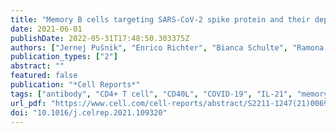 ```yaml
---
title: "Memory B cells targeting SARS-CoV-2 spike protein and their dependence on CD4+ T cell help"
date: 2021-06-01
publishDate: 2022-05-31T17:48:50.303375Z
authors: ["Jernej Pušnik", "Enrico Richter", "Bianca Schulte", "Ramona Dolscheid-Pommerich", "Christian Bode", "Christian Putensen", "Gunther Hartmann", "Galit Alter", "Hendrik Streeck"]
publication_types: ["2"]
abstract: ""
featured: false
publication: "*Cell Reports*"
tags: ["antibody", "CD4+ T cell", "CD40L", "COVID-19", "IL-21", "memory B cells", "recovered", "SARS-CoV-2", "severely ill", "spike"]
url_pdf: "https://www.cell.com/cell-reports/abstract/S2211-1247(21)00696-3"
doi: "10.1016/j.celrep.2021.109320"
---
```


